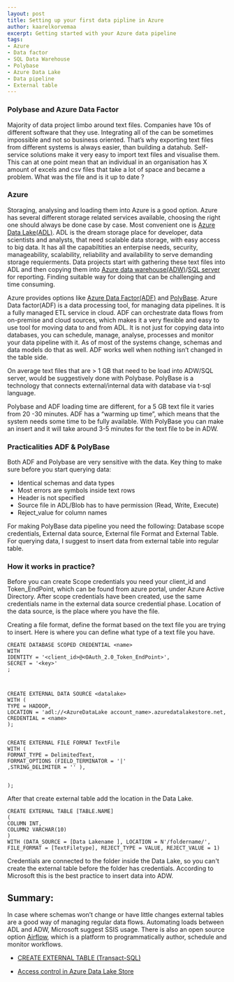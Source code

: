 ```yaml
---
layout: post
title: Setting up your first data pipline in Azure
author: kaarelkorvemaa
excerpt: Getting started with your Azure data pipeline
tags:
- Azure
- Data factor
- SQL Data Warehouse
- Polybase
- Azure Data Lake
- Data pipeline
- External table
---
```


### Polybase and Azure Data Factor
Majority of data project limbo around text files. Companies have 10s of different software that they use.  Integrating all of the can be sometimes impossible and not so business oriented. That’s why exporting text files from different systems is always easier, than building a datahub. Self-service solutions make it very easy to import text files and visualise them. This can at one point mean that an individual in an organisation has X amount of excels and csv files that take a lot of space and became a problem.  What was the file and is it up to date ?

### Azure
Storaging, analysing and loading them into Azure is a good option. Azure has several different storage related services available, choosing the right one should always be done case by case. Most convenient one is [Azure Data Lake(ADL)](https://azure.microsoft.com/en-us/solutions/data-lake/). ADL is the dream storage place for developer, data scientists and analysts, that need scalable data storage, with easy access to big data. It has all the capabiltities an enterpise needs, security, manageability, scalability, reliability and availability to serve demanding storage requierments. Data projects start with gathering these text files into ADL and then copying them into [Azure data warehouse(ADW)](https://azure.microsoft.com/en-us/services/sql-data-warehouse/?v=17.44)/[SQL server](https://azure.microsoft.com/en-us/services/sql-database/) for reporting. Finding suitable way for doing that can be challenging and time consuming.

Azure provides options like [ Azure Data Factor(ADF)](https://azure.microsoft.com/en-gb/services/data-factory/) and [PolyBase](https://docs.microsoft.com/en-us/sql/relational-databases/polybase/polybase-guide). Azure Data factor(ADF) is a data processing tool, for managing data pipelines. It is a fully managed ETL service in cloud. ADF can orchestrate data flows from on-premise and cloud sources, which makes it a very flexible and easy to use tool for moving data to and from ADL. It is not just for copying data into databases, you can schedule, manage, analyse, processes and monitor your data pipeline with it. As of most of the systems change, schemas and data models do that as well. ADF works well when nothing isn’t changed in the table side.

On average text files that are > 1 GB that need to be load into ADW/SQL server, would be suggestively done with Polybase. PolyBase is a technology that connects external/internal data with database via t-sql language.

Polybase and ADF loading time are different, for a 5 GB text file it varies from 20 -30 minutes. ADF has a “warming up time”, which means that the system needs some time to be fully available. With PolyBase you can make an insert and it will take around 3-5 minutes for the text file to be in ADW.

### Practicalities ADF & PolyBase

Both ADF and Polybase are very sensitive with the data. Key thing to make sure before you start querying data:

- Identical schemas and data types
- Most errors are symbols inside text rows
- Header is not specified
- Source file in ADL/Blob has to have permission (Read, Write, Execute)
- Reject_value for column names

For making PolyBase data pipeline you need the following: Database scope credentials, External data source, External file Format and External Table. For querying data, I suggest to insert data from external table into regular table.

### How it works in practice?

Before you can create Scope credentials you need your client_id and Token_EndPoint, which can be found from azure portal, under Azure Active Directory. After scope credentials have been created, use the same credentials name in the external data source credential phase. Location of the data source, is the place where you have the file.

Creating a file format, define the format based on the text file you are trying to insert. Here is where you can define what type of a text file you have.


```
CREATE DATABASE SCOPED CREDENTIAL <name>
WITH
IDENTITY = '<client_id>@<OAuth_2.0_Token_EndPoint>',
SECRET = '<key>'
;



CREATE EXTERNAL DATA SOURCE <datalake>
WITH (
TYPE = HADOOP,
LOCATION = 'adl://<AzureDataLake account_name>.azuredatalakestore.net,
CREDENTIAL = <name>
);


CREATE EXTERNAL FILE FORMAT TextFile
WITH (
FORMAT_TYPE = DelimitedText,
FORMAT_OPTIONS (FIELD_TERMINATOR = '|'
,STRING_DELIMITER = '' ),


);

```

After that create external table add the location in the Data Lake.

```
CREATE EXTERNAL TABLE [TABLE.NAME]
(
COLUMN INT,
COLUMN2 VARCHAR(10)
)
WITH (DATA_SOURCE = [Data Lakename ], LOCATION = N'/foldername/', FILE_FORMAT = [TextFiletype], REJECT_TYPE = VALUE, REJECT_VALUE = 1)
```

Credentials are connected to the folder inside the Data Lake, so you can't create the external table before the folder has credentials. According to Microsoft this is the best practice to insert data into ADW.



## Summary:
In case where schemas won’t change or have little changes external tables are a good way of managing regular data flows. Automating loads between ADL and ADW, Microsoft  suggest SSIS usage. There is also an open source option [Airflow](https://airflow.apache.org/), which is a platform to programmatically author, schedule and monitor workflows.


* [CREATE EXTERNAL TABLE (Transact-SQL)](https://docs.microsoft.com/en-us/sql/t-sql/statements/create-external-table-transact-sql)

* [Access control in Azure Data Lake Store](https://docs.microsoft.com/en-us/azure/data-lake-store/data-lake-store-access-control)


